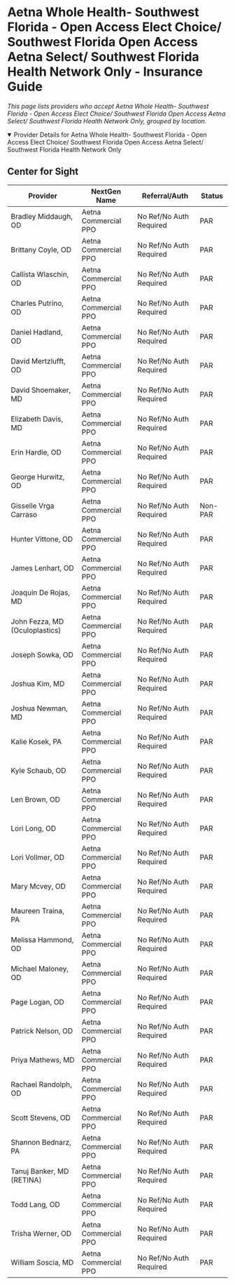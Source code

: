# Aetna Whole Health- Southwest Florida - Open Access Elect Choice/ Southwest Florida Open Access Aetna Select/ Southwest Florida Health Network Only - Insurance Guide

*This page lists providers who accept Aetna Whole Health- Southwest Florida - Open Access Elect Choice/ Southwest Florida Open Access Aetna Select/ Southwest Florida Health Network Only, grouped by location.*

<details open><summary>Provider Details for Aetna Whole Health- Southwest Florida - Open Access Elect Choice/ Southwest Florida Open Access Aetna Select/ Southwest Florida Health Network Only</summary>

## Center for Sight

| Provider | NextGen Name | Referral/Auth | Status |
|----------|-------------|--------------|--------|
| Bradley Middaugh, OD | Aetna Commercial PPO | No Ref/No Auth Required | PAR |
| Brittany Coyle, OD | Aetna Commercial PPO | No Ref/No Auth Required | PAR |
| Callista Wlaschin, OD | Aetna Commercial PPO | No Ref/No Auth Required | PAR |
| Charles Putrino, OD | Aetna Commercial PPO | No Ref/No Auth Required | PAR |
| Daniel Hadland, OD | Aetna Commercial PPO | No Ref/No Auth Required | PAR |
| David Mertzlufft, OD | Aetna Commercial PPO | No Ref/No Auth Required | PAR |
| David Shoemaker, MD | Aetna Commercial PPO | No Ref/No Auth Required | PAR |
| Elizabeth Davis, MD | Aetna Commercial PPO | No Ref/No Auth Required | PAR |
| Erin Hardie, OD | Aetna Commercial PPO | No Ref/No Auth Required | PAR |
| George Hurwitz, OD | Aetna Commercial PPO | No Ref/No Auth Required | PAR |
| Gisselle Vrga Carraso | Aetna Commercial PPO | No Ref/No Auth Required | Non-PAR |
| Hunter Vittone, OD | Aetna Commercial PPO | No Ref/No Auth Required | PAR |
| James Lenhart, OD | Aetna Commercial PPO | No Ref/No Auth Required | PAR |
| Joaquin De Rojas, MD | Aetna Commercial PPO | No Ref/No Auth Required | PAR |
| John Fezza, MD (Oculoplastics) | Aetna Commercial PPO | No Ref/No Auth Required | PAR |
| Joseph Sowka, OD | Aetna Commercial PPO | No Ref/No Auth Required | PAR |
| Joshua Kim, MD | Aetna Commercial PPO | No Ref/No Auth Required | PAR |
| Joshua Newman, MD | Aetna Commercial PPO | No Ref/No Auth Required | PAR |
| Kalie Kosek, PA | Aetna Commercial PPO | No Ref/No Auth Required | PAR |
| Kyle Schaub, OD | Aetna Commercial PPO | No Ref/No Auth Required | PAR |
| Len Brown, OD | Aetna Commercial PPO | No Ref/No Auth Required | PAR |
| Lori Long, OD | Aetna Commercial PPO | No Ref/No Auth Required | PAR |
| Lori Vollmer, OD | Aetna Commercial PPO | No Ref/No Auth Required | PAR |
| Mary Mcvey, OD | Aetna Commercial PPO | No Ref/No Auth Required | PAR |
| Maureen Traina, PA | Aetna Commercial PPO | No Ref/No Auth Required | PAR |
| Melissa Hammond, OD | Aetna Commercial PPO | No Ref/No Auth Required | PAR |
| Michael Maloney, OD | Aetna Commercial PPO | No Ref/No Auth Required | PAR |
| Page Logan, OD | Aetna Commercial PPO | No Ref/No Auth Required | PAR |
| Patrick Nelson, OD | Aetna Commercial PPO | No Ref/No Auth Required | PAR |
| Priya Mathews, MD | Aetna Commercial PPO | No Ref/No Auth Required | PAR |
| Rachael Randolph, OD | Aetna Commercial PPO | No Ref/No Auth Required | PAR |
| Scott Stevens, OD | Aetna Commercial PPO | No Ref/No Auth Required | PAR |
| Shannon Bednarz, PA | Aetna Commercial PPO | No Ref/No Auth Required | PAR |
| Tanuj Banker, MD (RETINA) | Aetna Commercial PPO | No Ref/No Auth Required | PAR |
| Todd Lang, OD | Aetna Commercial PPO | No Ref/No Auth Required | PAR |
| Trisha Werner, OD | Aetna Commercial PPO | No Ref/No Auth Required | PAR |
| William Soscia, MD | Aetna Commercial PPO | No Ref/No Auth Required | PAR |

</details>


